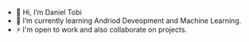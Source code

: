 - 👋 Hi, I’m Daniel Tobi<br>
- 🌱 I’m currently learning Andriod Deveopment and Machine Learning.
- ⚡ I'm open to work and also collaborate on projects.
